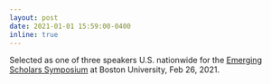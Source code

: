 ```yaml
---
layout: post
date: 2021-01-01 15:59:00-0400
inline: true
---
```


Selected as one of three speakers U.S. nationwide for the <a href="http://www.bu.edu/cgs/news/collegian/making-cgs-more-diverse-and-inclusive/" target="blank">Emerging Scholars Symposium</a> at Boston University, Feb 26, 2021.